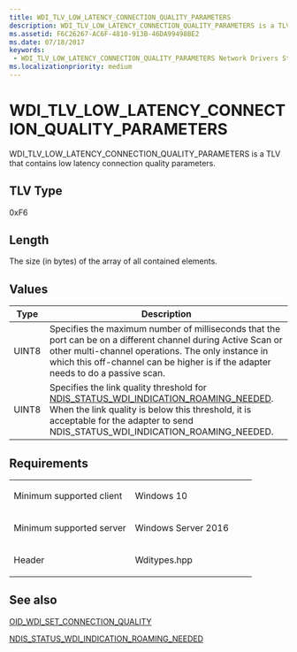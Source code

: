 ```yaml
---
title: WDI_TLV_LOW_LATENCY_CONNECTION_QUALITY_PARAMETERS
description: WDI_TLV_LOW_LATENCY_CONNECTION_QUALITY_PARAMETERS is a TLV that contains low latency connection quality parameters.
ms.assetid: F6C26267-AC6F-4810-913B-46DA99498BE2
ms.date: 07/18/2017
keywords:
 - WDI_TLV_LOW_LATENCY_CONNECTION_QUALITY_PARAMETERS Network Drivers Starting with Windows Vista
ms.localizationpriority: medium
---
```


# WDI\_TLV\_LOW\_LATENCY\_CONNECTION\_QUALITY\_PARAMETERS


WDI\_TLV\_LOW\_LATENCY\_CONNECTION\_QUALITY\_PARAMETERS is a TLV that contains low latency connection quality parameters.

## TLV Type


0xF6

## Length


The size (in bytes) of the array of all contained elements.

## Values


| Type  | Description                                                                                                                                                                                                                                                                            |
|-------|----------------------------------------------------------------------------------------------------------------------------------------------------------------------------------------------------------------------------------------------------------------------------------------|
| UINT8 | Specifies the maximum number of milliseconds that the port can be on a different channel during Active Scan or other multi-channel operations. The only instance in which this off-channel can be higher is if the adapter needs to do a passive scan.                                 |
| UINT8 | Specifies the link quality threshold for [NDIS\_STATUS\_WDI\_INDICATION\_ROAMING\_NEEDED](https://docs.microsoft.com/windows-hardware/drivers/network/ndis-status-wdi-indication-roaming-needed). When the link quality is below this threshold, it is acceptable for the adapter to send NDIS\_STATUS\_WDI\_INDICATION\_ROAMING\_NEEDED. |

 

Requirements
------------

<table>
<colgroup>
<col width="50%" />
<col width="50%" />
</colgroup>
<tbody>
<tr class="odd">
<td><p>Minimum supported client</p></td>
<td><p>Windows 10</p></td>
</tr>
<tr class="even">
<td><p>Minimum supported server</p></td>
<td><p>Windows Server 2016</p></td>
</tr>
<tr class="odd">
<td><p>Header</p></td>
<td>Wditypes.hpp</td>
</tr>
</tbody>
</table>

## See also


[OID\_WDI\_SET\_CONNECTION\_QUALITY](https://docs.microsoft.com/windows-hardware/drivers/network/oid-wdi-set-connection-quality)

[NDIS\_STATUS\_WDI\_INDICATION\_ROAMING\_NEEDED](https://docs.microsoft.com/windows-hardware/drivers/network/ndis-status-wdi-indication-roaming-needed)

 

 




